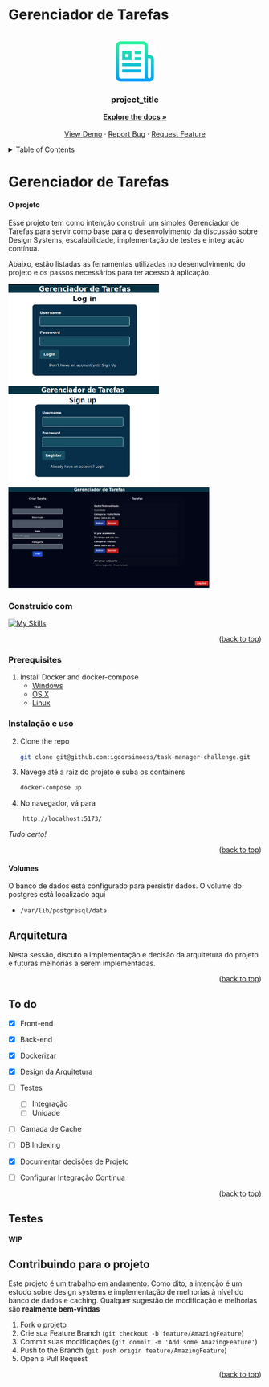# Gerenciador de Tarefas 

<a name="readme-top"></a>

<!-- PROJECT LOGO -->
<br />
<div align="center">
  <a href="https://github.com/igoorsimoess/task-manager-challenge">
    <img src="images/logo.png" alt="Logo" width="80" height="80">
  </a>

<h3 align="center">project_title</h3>

  <p align="center">
    <a href="https://github.com/igoorsimoess/task-manager-challenge"><strong>Explore the docs »</strong></a>
    <br />
    <br />
    <a href="https://github.com/igoorsimoess/task-manager-challenge">View Demo</a>
    ·
    <a href="https://github.com/igoorsimoess/task-manager-challenge/issues">Report Bug</a>
    ·
    <a href="https://github.com/igoorsimoess/task-manager-challenge/issues">Request Feature</a>
  </p>
</div>



<!-- TABLE OF CONTENTS -->
<details>
  <summary>Table of Contents</summary>
  <ol>
    <li>
      <a href="#about-the-project">About The Project</a>
      <ul>
        <li><a href="#built-with">Built With</a></li>
      </ul>
    </li>
    <li>
      <a href="#getting-started">Getting Started</a>
      <ul>
        <li><a href="#prerequisites">Prerequisites</a></li>
        <li><a href="#installation">Installation</a></li>
      </ul>
    </li>
    <li><a href="#usage">Usage</a></li>
    <li><a href="#roadmap">Roadmap</a></li>
    <li><a href="#contributing">Contributing</a></li>
  </ol>
</details>



<!-- ABOUT THE PROJECT -->
# Gerenciador de Tarefas
#### O projeto

Esse projeto tem como intenção construir um simples Gerenciador de Tarefas para servir como base para o desenvolvimento da discussão sobre Design Systems, escalabilidade, implementação de testes e integração contínua.

Abaixo, estão listadas as ferramentas utilizadas no desenvolvimento do projeto e os passos necessários para ter acesso à aplicação.
<div>
    <img src="images/Screenshot from 2024-01-15 17-42-28.png" alt="Logo" width="300" height="200">
    <img src="images/Screenshot from 2024-01-15 17-43-16.png" alt="Logo" width="300" height="200">
    <img src="images/Screenshot from 2024-01-15 17-42-43.png" alt="Logo" width="400" height="200" align-items="center">
</div>


### Construido com


[![My Skills](https://skillicons.dev/icons?i=ruby,rails,ts,js,react,tailwind,docker,vite,html,css)](https://skillicons.dev)

<p align="right">(<a href="#readme-top">back to top</a>)</p>


### Prerequisites

1. Install Docker and docker-compose 
    * [Windows](https://docs.docker.com/windows/started)
    * [OS X](https://docs.docker.com/mac/started/)
    * [Linux](https://docs.docker.com/linux/started/)

### Instalação e uso

2. Clone the repo
   ```sh
   git clone git@github.com:igoorsimoess/task-manager-challenge.git
   ```
3. Navege até a raiz do projeto e suba os containers
   ```sh
   docker-compose up
   ```
4. No navegador, vá para
```sh
    http://localhost:5173/
```
*Tudo certo!*

<p align="right">(<a href="#readme-top">back to top</a>)</p>


#### Volumes

O banco de dados está configurado para persistir dados. O volume do postgres está localizado aqui
* `/var/lib/postgresql/data` 

<!-- USAGE EXAMPLES -->
## Arquitetura 

Nesta sessão, discuto a implementação e decisão da arquitetura do projeto e futuras melhorias a serem implementadas.

<p align="right">(<a href="#readme-top">back to top</a>)</p>



<!-- ROADMAP -->
## To do

- [x] Front-end
- [x] Back-end
- [x] Dockerizar
- [x] Design da Arquitetura 
- [ ] Testes
    - [ ] Integração
    - [ ] Unidade 
- [ ] Camada de Cache 
- [ ] DB Indexing 
- [x] Documentar decisões de Projeto
- [ ] Configurar Integração Contínua



<p align="right">(<a href="#readme-top">back to top</a>)</p>


## Testes
#### WIP

<!-- CONTRIBUTING -->
## Contribuindo para o projeto
Este projeto é um trabalho em andamento. Como dito, a intenção é um estudo sobre design systems e implementação de melhorias à nível do banco de dados e caching. 
Qualquer sugestão de modificação e melhorias são **realmente bem-vindas**


1. Fork o projeto
2. Crie sua Feature Branch (`git checkout -b feature/AmazingFeature`)
3. Commit suas modificações (`git commit -m 'Add some AmazingFeature'`)
4. Push to the Branch (`git push origin feature/AmazingFeature`)
5. Open a Pull Request

<p align="right">(<a href="#readme-top">back to top</a>)</p>


